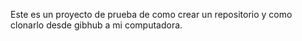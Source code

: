
Este es un proyecto de prueba de como crear un repositorio y como clonarlo desde gibhub a mi computadora.